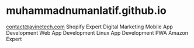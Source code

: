 # muhammadnumanlatif.github.io
contact@avinetech.com
Shopify Expert
Digital Marketing
Mobile App Development
Web App Development
Linux App Development
PWA
Amazon Expert
